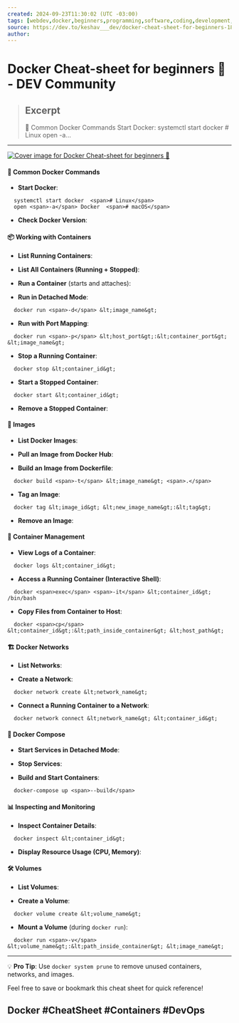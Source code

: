 ```yaml
---
created: 2024-09-23T11:30:02 (UTC -03:00)
tags: [webdev,docker,beginners,programming,software,coding,development,engineering,inclusive,community]
source: https://dev.to/keshav___dev/docker-cheat-sheet-for-beginners-18mo?context=digest
author: 
---
```


# Docker Cheat-sheet for beginners 🐳 - DEV Community

> ## Excerpt
> 🔧 Common Docker Commands     Start Docker:       systemctl start docker  # Linux   open -a...

---
[![Cover image for Docker Cheat-sheet for beginners 🐳](https://media.dev.to/cdn-cgi/image/width=1000,height=420,fit=cover,gravity=auto,format=auto/https%3A%2F%2Fdev-to-uploads.s3.amazonaws.com%2Fuploads%2Farticles%2Fxm0lscawycucd500c4t6.png)](https://media.dev.to/cdn-cgi/image/width=1000,height=420,fit=cover,gravity=auto,format=auto/https%3A%2F%2Fdev-to-uploads.s3.amazonaws.com%2Fuploads%2Farticles%2Fxm0lscawycucd500c4t6.png)

#### [](https://dev.to/keshav___dev/docker-cheat-sheet-for-beginners-18mo?context=digest#common-docker-commands)🔧 **Common Docker Commands**

-   **Start Docker**:

```
  systemctl start docker  <span># Linux</span>
  open <span>-a</span> Docker  <span># macOS</span>
```

-   **Check Docker Version**:

#### [](https://dev.to/keshav___dev/docker-cheat-sheet-for-beginners-18mo?context=digest#working-with-containers)📦 **Working with Containers**

-   **List Running Containers**:

-   **List All Containers (Running + Stopped)**:

-   **Run a Container** (starts and attaches):

-   **Run in Detached Mode**:

```
  docker run <span>-d</span> &lt;image_name&gt;
```

-   **Run with Port Mapping**:

```
  docker run <span>-p</span> &lt;host_port&gt;:&lt;container_port&gt; &lt;image_name&gt;
```

-   **Stop a Running Container**:

```
  docker stop &lt;container_id&gt;
```

-   **Start a Stopped Container**:

```
  docker start &lt;container_id&gt;
```

-   **Remove a Stopped Container**:

#### [](https://dev.to/keshav___dev/docker-cheat-sheet-for-beginners-18mo?context=digest#images)📜 **Images**

-   **List Docker Images**:

-   **Pull an Image from Docker Hub**:

-   **Build an Image from Dockerfile**:

```
  docker build <span>-t</span> &lt;image_name&gt; <span>.</span>
```

-   **Tag an Image**:

```
  docker tag &lt;image_id&gt; &lt;new_image_name&gt;:&lt;tag&gt;
```

-   **Remove an Image**:

#### [](https://dev.to/keshav___dev/docker-cheat-sheet-for-beginners-18mo?context=digest#container-management)🔄 **Container Management**

-   **View Logs of a Container**:

```
  docker logs &lt;container_id&gt;
```

-   **Access a Running Container (Interactive Shell)**:

```
  docker <span>exec</span> <span>-it</span> &lt;container_id&gt; /bin/bash
```

-   **Copy Files from Container to Host**:

```
  docker <span>cp</span> &lt;container_id&gt;:&lt;path_inside_container&gt; &lt;host_path&gt;
```

#### [](https://dev.to/keshav___dev/docker-cheat-sheet-for-beginners-18mo?context=digest#%F0%9F%8F%97-docker-networks)🏗 **Docker Networks**

-   **List Networks**:

-   **Create a Network**:

```
  docker network create &lt;network_name&gt;
```

-   **Connect a Running Container to a Network**:

```
  docker network connect &lt;network_name&gt; &lt;container_id&gt;
```

#### [](https://dev.to/keshav___dev/docker-cheat-sheet-for-beginners-18mo?context=digest#docker-compose)🐳 **Docker Compose**

-   **Start Services in Detached Mode**:

-   **Stop Services**:

-   **Build and Start Containers**:

```
  docker-compose up <span>--build</span>
```

#### [](https://dev.to/keshav___dev/docker-cheat-sheet-for-beginners-18mo?context=digest#inspecting-and-monitoring)📊 **Inspecting and Monitoring**

-   **Inspect Container Details**:

```
  docker inspect &lt;container_id&gt;
```

-   **Display Resource Usage (CPU, Memory)**:

#### [](https://dev.to/keshav___dev/docker-cheat-sheet-for-beginners-18mo?context=digest#%F0%9F%9B%A0-volumes)🛠 **Volumes**

-   **List Volumes**:

-   **Create a Volume**:

```
  docker volume create &lt;volume_name&gt;
```

-   **Mount a Volume** (during `docker run`):

```
  docker run <span>-v</span> &lt;volume_name&gt;:&lt;path_inside_container&gt; &lt;image_name&gt;
```

___

💡 **Pro Tip**: Use `docker system prune` to remove unused containers, networks, and images.

Feel free to save or bookmark this cheat sheet for quick reference!

## [](https://dev.to/keshav___dev/docker-cheat-sheet-for-beginners-18mo?context=digest#docker-cheatsheet-containers-devops)Docker #CheatSheet #Containers #DevOps
